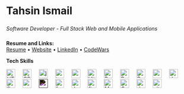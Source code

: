 # Tahsin Ismail

###

*Software Developer - Full Stack Web and Mobile Applications*

###

**Resume and Links:**  
[Resume](https://github.com/tahsinismail/tahsinismail/blob/main/resume.md)  &#x2022; [Website](https://tahsinismail.vercel.app)  &#x2022; [LinkedIn](https://linkedin.com/in/tahsinismail)  &#x2022;
 [CodeWars](https://www.codewars.com/users/tahsinismail)


**Tech Skills**

<div align="left">
  <img src="https://cdn.jsdelivr.net/gh/devicons/devicon/icons/html5/html5-original.svg" height="24" alt="HTML logo"  />
  <img width="12" />
  <img src="https://cdn.jsdelivr.net/gh/devicons/devicon/icons/css3/css3-original.svg" height="24" alt="CSS logo"  />
  <img width="12" />
  <img src="https://cdn.jsdelivr.net/gh/devicons/devicon/icons/javascript/javascript-original.svg" height="24" alt="javascript logo"  />
  <img width="12" />
  <img src="https://cdn.jsdelivr.net/gh/devicons/devicon/icons/typescript/typescript-original.svg" height="24" alt="typescript logo"  />
  <img width="12" />
  <img src="https://cdn.jsdelivr.net/gh/devicons/devicon/icons/nodejs/nodejs-original.svg" height="24" alt="nodejs logo"  />
  <img width="12" />
  <img src="https://cdn.jsdelivr.net/gh/devicons/devicon/icons/vitejs/vitejs-original.svg" height="24" alt="Vitejs logo"  />
  <img width="12" />
  <img src="https://cdn.jsdelivr.net/gh/devicons/devicon/icons/react/react-original.svg" height="24" alt="React logo"  />
  <img width="12" />
  <img src="https://cdn.jsdelivr.net/gh/devicons/devicon/icons/redux/redux-original.svg" height="24" alt="React logo"  />
  <img width="12" />
  <img src="https://remix.run/_brand/remix-letter-glowing.svg" height="24" alt="Remixjs logo"  />
  <img width="12" />
  <img src="https://cdn.jsdelivr.net/gh/devicons/devicon/icons/nextjs/nextjs-original.svg" height="24" alt="nextjs logo"  />
  <img width="12" />
  <img src="https://cdn.jsdelivr.net/gh/devicons/devicon/icons/dart/dart-original.svg" height="24" alt="dart logo"  />
  <img width="12" />
  <img src="https://cdn.jsdelivr.net/gh/devicons/devicon/icons/flutter/flutter-original.svg" height="24" alt="flutter logo"  />
  <img width="12" />
  <img src="https://cdn.jsdelivr.net/gh/devicons/devicon/icons/python/python-original.svg" height="24" alt="python logo"  />
  <img width="12" />
  <img src="https://cdn.jsdelivr.net/gh/devicons/devicon/icons/django/django-plain.svg" height="24" alt="django logo" style="filter: invert(100%);" />
  <img width="12"/>
  <img src="https://cdn.jsdelivr.net/gh/devicons/devicon@latest/icons/fastapi/fastapi-original.svg" height="24" alt="fastapi logo"  />
  <img width="12" />
  <img src="https://cdn.jsdelivr.net/gh/devicons/devicon/icons/sqldeveloper/sqldeveloper-original.svg" height="24" alt="database logo"  />
  <img width="12"/>
  <img src="https://cdn.jsdelivr.net/gh/devicons/devicon/icons/firebase/firebase-original.svg" height="24" alt="firebase logo"  />
  <img width="12"/>
  <img src="https://cdn.jsdelivr.net/gh/devicons/devicon/icons/mysql/mysql-original.svg" height="24" alt="MySQL logo"  />
  <img width="12"/>
  <img src="https://cdn.jsdelivr.net/gh/devicons/devicon/icons/graphql/graphql-plain.svg" height="24" alt="GraphQL logo"  />
  <img width="12"/>
  <img src="https://cdn.jsdelivr.net/gh/devicons/devicon/icons/docker/docker-original.svg" height="24" alt="docker logo"  />
  <img width="12"/>
  <img src="https://cdn.jsdelivr.net/gh/devicons/devicon/icons/git/git-original.svg" height="24" alt="git logo"  />
  <img width="12"/>




</div>

###
